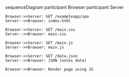 sequenceDiagram
    participant Browser
    participant Server

    Browser->>Server: GET /exampleapp/spa
    Server-->>Browser: index.html

    Browser->>Server: GET /main.css
    Server-->>Browser: main.css

    Browser->>Server: GET /main.js
    Server-->>Browser: main.js

    Browser->>Server: GET /data.json
    Server-->>Browser: JSON (notes data)

    Browser->>Browser: Render page using JS
